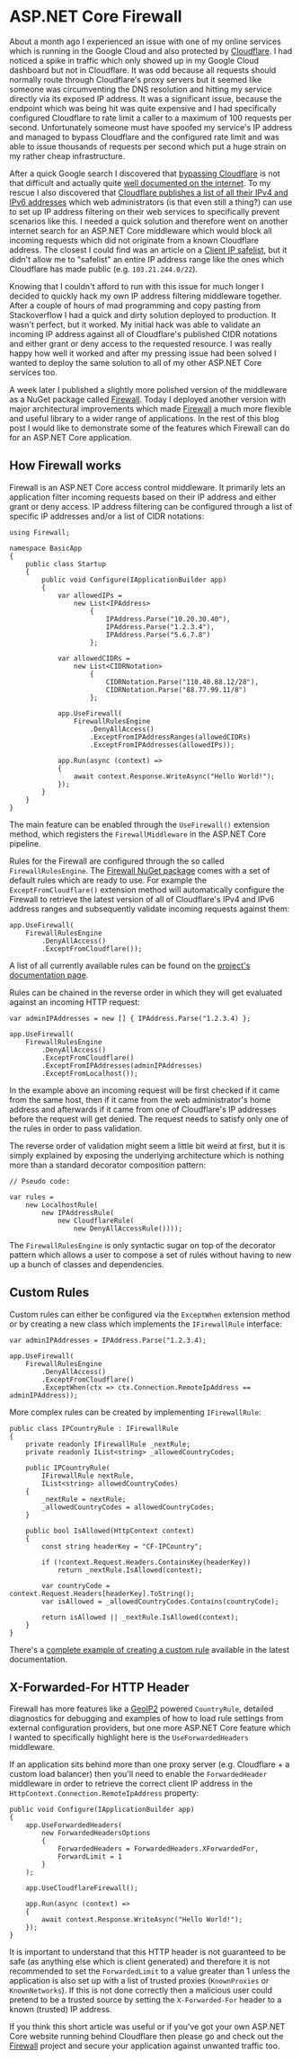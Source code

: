 <!--
    Tags: aspnet-core firewall cloudflare security
-->

# ASP.NET Core Firewall

About a month ago I experienced an issue with one of my online services which is running in the Google Cloud and also protected by [Cloudflare](https://www.cloudflare.com/). I had noticed a spike in traffic which only showed up in my Google Cloud dashboard but not in Cloudflare. It was odd because all requests should normally route through Cloudflare's proxy servers but it seemed like someone was circumventing the DNS resolution and hitting my service directly via its exposed IP address. It was a significant issue, because the endpoint which was being hit was quite expensive and I had specifically configured Cloudflare to rate limit a caller to a maximum of 100 requests per second. Unfortunately someone must have spoofed my service's IP address and managed to bypass Cloudflare and the configured rate limit and was able to issue thousands of requests per second which put a huge strain on my rather cheap infrastructure.

After a quick Google search I discovered that [bypassing Cloudflare](https://blog.christophetd.fr/bypassing-cloudflare-using-internet-wide-scan-data/) is not that difficult and actually quite [well documented on the internet](https://support.cloudflare.com/hc/en-us/articles/115003687931-Warning-about-exposing-your-origin-IP-address-via-DNS-records). To my rescue I also discovered that [Cloudflare publishes a list of all their IPv4 and IPv6 addresses](https://www.cloudflare.com/ips/) which web administrators (is that even still a thing?) can use to set up IP address filtering on their web services to specifically prevent scenarios like this. I needed a quick solution and therefore went on another internet search for an ASP.NET Core middleware which would block all incoming requests which did not originate from a known Cloudflare address. The closest I could find was an article on a [Client IP safelist](https://docs.microsoft.com/en-us/aspnet/core/security/ip-safelist?view=aspnetcore-2.1), but it didn't allow me to "safelist" an entire IP address range like the ones which Cloudflare has made public (e.g. `103.21.244.0/22`).

Knowing that I couldn't afford to run with this issue for much longer I decided to quickly hack my own IP address filtering middleware together. After a couple of hours of mad programming and copy pasting from Stackoverflow  I had a quick and dirty solution deployed to production. It wasn't perfect, but it worked. My initial hack was able to validate an incoming IP address against all of Cloudflare's published CIDR notations and either grant or deny access to the requested resource. I was really happy how well it worked and after my pressing issue had been solved I wanted to deploy the same solution to all of my other ASP.NET Core services too.

A week later I published a slightly more polished version of the middleware as a NuGet package called [Firewall](https://www.nuget.org/packages/Firewall/). Today I deployed another version with major architectural improvements which made [Firewall](https://github.com/dustinmoris/Firewall) a much more flexible and useful library to a wider range of applications. In the rest of this blog post I would like to demonstrate some of the features which Firewall can do for an ASP.NET Core application.

## How Firewall works

Firewall is an ASP.NET Core access control middleware. It primarily lets an application filter incoming requests based on their IP address and either grant or deny access. IP address filtering can be configured through a list of specific IP addresses and/or a list of CIDR notations:

```
using Firewall;

namespace BasicApp
{
    public class Startup
    {
        public void Configure(IApplicationBuilder app)
        {
            var allowedIPs =
                new List<IPAddress>
                    {
                        IPAddress.Parse("10.20.30.40"),
                        IPAddress.Parse("1.2.3.4"),
                        IPAddress.Parse("5.6.7.8")
                    };

            var allowedCIDRs =
                new List<CIDRNotation>
                    {
                        CIDRNotation.Parse("110.40.88.12/28"),
                        CIDRNotation.Parse("88.77.99.11/8")
                    };

            app.UseFirewall(
                FirewallRulesEngine
                    .DenyAllAccess()
                    .ExceptFromIPAddressRanges(allowedCIDRs)
                    .ExceptFromIPAddresses(allowedIPs));

            app.Run(async (context) =>
            {
                await context.Response.WriteAsync("Hello World!");
            });
        }
    }
}
```

The main feature can be enabled through the `UseFirewall()` extension method, which registers the `FirewallMiddleware` in the ASP.NET Core pipeline.

Rules for the Firewall are configured through the so called `FirewallRulesEngine`. The [Firewall NuGet package](https://www.nuget.org/packages/Firewall/) comes with a set of default rules which are ready to use. For example the `ExceptFromCloudflare()` extension method will automatically configure the Firewall to retrieve the latest version of all of Cloudflare's IPv4 and IPv6 address ranges and subsequently validate incoming requests against them:

```
app.UseFirewall(
    FirewallRulesEngine
        .DenyAllAccess()
        .ExceptFromCloudflare());
```

A list of all currently available rules can be found on the [project's documentation page](https://github.com/dustinmoris/Firewall/blob/master/README.md).

Rules can be chained in the reverse order in which they will get evaluated against an incoming HTTP request:

```
var adminIPAddresses = new [] { IPAddress.Parse("1.2.3.4) };

app.UseFirewall(
    FirewallRulesEngine
        .DenyAllAccess()
        .ExceptFromCloudflare()
        .ExceptFromIPAddresses(adminIPAddresses)
        .ExceptFromLocalhost());
```

In the example above an incoming request will be first checked if it came from the same host, then if it came from the web administrator's home address and afterwards if it came from one of Cloudflare's IP addresses before the request will get denied. The request needs to satisfy only one of the rules in order to pass validation.

The reverse order of validation might seem a little bit weird at first, but it is simply explained by exposing the underlying architecture which is nothing more than a standard decorator composition pattern:

```
// Pseudo code:

var rules =
    new LocalhostRule(
        new IPAddressRule(
            new CloudflareRule(
                new DenyAllAccessRule())));
```

The `FirewallRulesEngine` is only syntactic sugar on top of the decorator pattern which allows a user to compose a set of rules without having to new up a bunch of classes and dependencies.

## Custom Rules

Custom rules can either be configured via the `ExceptWhen` extension method or by creating a new class which implements the `IFirewallRule` interface:

```
var adminIPAddresses = IPAddress.Parse("1.2.3.4);

app.UseFirewall(
    FirewallRulesEngine
        .DenyAllAccess()
        .ExceptFromCloudflare()
        .ExceptWhen(ctx => ctx.Connection.RemoteIpAddress == adminIPAddress));
```

More complex rules can be created by implementing `IFirewallRule`:

```
public class IPCountryRule : IFirewallRule
{
    private readonly IFirewallRule _nextRule;
    private readonly IList<string> _allowedCountryCodes;

    public IPCountryRule(
        IFirewallRule nextRule,
        IList<string> allowedCountryCodes)
    {
        _nextRule = nextRule;
        _allowedCountryCodes = allowedCountryCodes;
    }

    public bool IsAllowed(HttpContext context)
    {
        const string headerKey = "CF-IPCountry";

        if (!context.Request.Headers.ContainsKey(headerKey))
            return _nextRule.IsAllowed(context);

        var countryCode = context.Request.Headers[headerKey].ToString();
        var isAllowed = _allowedCountryCodes.Contains(countryCode);

        return isAllowed || _nextRule.IsAllowed(context);
    }
}
```

There's a [complete example of creating a custom rule](https://github.com/dustinmoris/Firewall/blob/master/README.md#custom-rules) available in the latest documentation.

## X-Forwarded-For HTTP Header

Firewall has more features like a [GeoIP2](https://dev.maxmind.com/geoip/geoip2/geolite2/) powered `CountryRule`, detailed diagnostics for debugging and examples of how to load rule settings from external configuration providers, but one more ASP.NET Core feature which I wanted to specifically highlight here is the `UseForwardedHeaders` middleware.

If an application sits behind more than one proxy server (e.g. Cloudflare + a custom load balancer) then you'll need to enable the `ForwardedHeader` middleware in order to retrieve the correct client IP address in the `HttpContext.Connection.RemoteIpAddress` property:

```
public void Configure(IApplicationBuilder app)
{
    app.UseForwardedHeaders(
        new ForwardedHeadersOptions
        {
            ForwardedHeaders = ForwardedHeaders.XForwardedFor,
            ForwardLimit = 1
        }
    );

    app.UseCloudflareFirewall();

    app.Run(async (context) =>
    {
        await context.Response.WriteAsync("Hello World!");
    });
}
```

It is important to understand that this HTTP header is not guaranteed to be safe (as anything else which is client generated) and therefore it is not recommended to set the `ForwardedLimit` to a value greater than 1 unless the application is also set up with a list of trusted proxies (`KnownProxies` or `KnownNetworks`). If this is not done correctly then a malicious user could pretend to be a trusted source by setting the `X-Forwarded-For` header to a known (trusted) IP address.

If you think this short article was useful or if you've got your own ASP.NET Core website running behind Cloudflare then please go and check out the [Firewall](https://github.com/dustinmoris/Firewall) project and secure your application against unwanted traffic too.